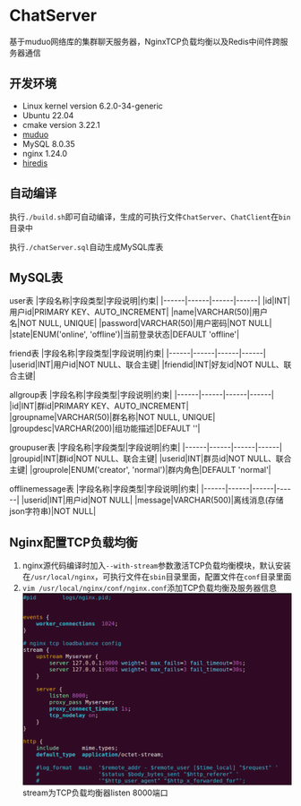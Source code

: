 # ChatServer
基于muduo网络库的集群聊天服务器，NginxTCP负载均衡以及Redis中间件跨服务器通信

## 开发环境
- Linux kernel version 6.2.0-34-generic
- Ubuntu 22.04
- cmake version 3.22.1
- [muduo](https://github.com/chenshuo/muduo)
- MySQL 8.0.35
- nginx 1.24.0
- [hiredis](https://github.com/redis/hiredis)

## 自动编译
执行`./build.sh`即可自动编译，生成的可执行文件`ChatServer`、`ChatClient`在`bin`目录中

执行`./chatServer.sql`自动生成MySQL库表

## MySQL表
user表
|字段名称|字段类型|字段说明|约束|
|------|------|------|------|
|id|INT|用户id|PRIMARY KEY、AUTO_INCREMENT|
|name|VARCHAR(50)|用户名|NOT NULL, UNIQUE|
|password|VARCHAR(50)|用户密码|NOT NULL|
|state|ENUM('online', 'offline')|当前登录状态|DEFAULT 'offline'|

friend表
|字段名称|字段类型|字段说明|约束|
|------|------|------|------|
|userid|INT|用户id|NOT NULL、联合主键|
|friendid|INT|好友id|NOT NULL、联合主键|

allgroup表
|字段名称|字段类型|字段说明|约束|
|------|------|------|------|
|id|INT|群id|PRIMARY KEY、AUTO_INCREMENT|
|groupname|VARCHAR(50)|群名称|NOT NULL, UNIQUE|
|groupdesc|VARCHAR(200)|组功能描述|DEFAULT ''|

groupuser表
|字段名称|字段类型|字段说明|约束|
|------|------|------|------|
|groupid|INT|群id|NOT NULL、联合主键|
|userid|INT|群员id|NOT NULL、联合主键|
|grouprole|ENUM('creator', 'normal')|群内角色|DEFAULT 'normal'|

offlinemessage表
|字段名称|字段类型|字段说明|约束|
|------|------|------|------|
|userid|INT|用户id|NOT NULL|
|message|VARCHAR(500)|离线消息(存储json字符串)|NOT NULL|


## Nginx配置TCP负载均衡
1. nginx源代码编译时加入`--with-stream`参数激活TCP负载均衡模块，默认安装在`/usr/local/nginx`，可执行文件在`sbin`目录里面，配置文件在`conf`目录里面
2. `vim /usr/local/nginx/conf/nginx.conf`添加TCP负载均衡及服务器信息
![Nginx配置TCP负载均衡](./READMEPicture/Nginx配置TCP负载均衡.png)
stream为TCP负载均衡器listen 8000端口
